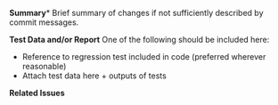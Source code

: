 **Summary***
Brief summary of changes if not sufficiently described by commit messages.

**Test Data and/or Report**
One of the following should be included here:
* Reference to regression test included in code (preferred wherever reasonable)
* Attach test data here + outputs of tests

**Related Issues**
<!--
    Reference related issues here and use `Fixes` or `Resolves` in order to automatically close the issue upon merge. For more information on autolinking to tickets see https://docs.github.com/en/github/writing-on-github/autolinked-references-and-urls.

    * for issues in this repo:
        - fixes #1
        - fixes #2
        - refs #3
    * for issues in other repos: NASA-PDS/my_repo#1, NASA-PDS/her_repo#2
->
